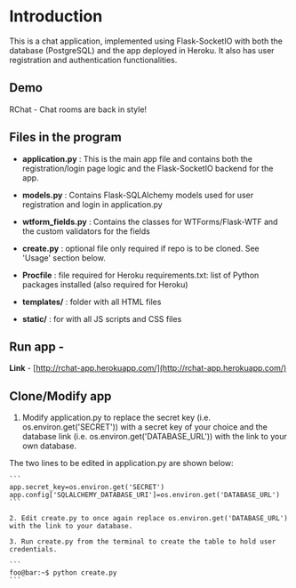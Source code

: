 # Introduction

This is a chat application, implemented using Flask-SocketIO with both the database (PostgreSQL) and the app deployed in Heroku. It also has user registration and authentication functionalities.

## Demo

RChat - Chat rooms are back in style!

## Files in the program

   - **application.py** : This is the main app file and contains both the registration/login page logic and the Flask-SocketIO backend for the app.

   - **models.py** : Contains Flask-SQLAlchemy models used for user registration and login in application.py

   - **wtform_fields.py** : Contains the classes for WTForms/Flask-WTF and the custom validators for the fields

   - **create.py** : optional file only required if repo is to be cloned. See 'Usage' section below.
    
   - **Procfile** : file required for Heroku
    requirements.txt: list of Python packages installed (also required for Heroku)
    
   - **templates/** : folder with all HTML files
    
   - **static/** : for with all JS scripts and CSS files


## Run app - 
**Link** - [http://rchat-app.herokuapp.com/](http://rchat-app.herokuapp.com/)


## Clone/Modify app

   1. Modify application.py to replace the secret key (i.e. os.environ.get('SECRET')) with a secret key of your choice and the database link (i.e. os.environ.get('DATABASE_URL')) with the link to your own database.

   The two lines to be edited in application.py are shown below:

    ```
    app.secret_key=os.environ.get('SECRET')
    app.config['SQLALCHEMY_DATABASE_URI']=os.environ.get('DATABASE_URL')
    ```

    2. Edit create.py to once again replace os.environ.get('DATABASE_URL') with the link to your database.

    3. Run create.py from the terminal to create the table to hold user credentials.

    ```
    foo@bar:~$ python create.py
    ```
